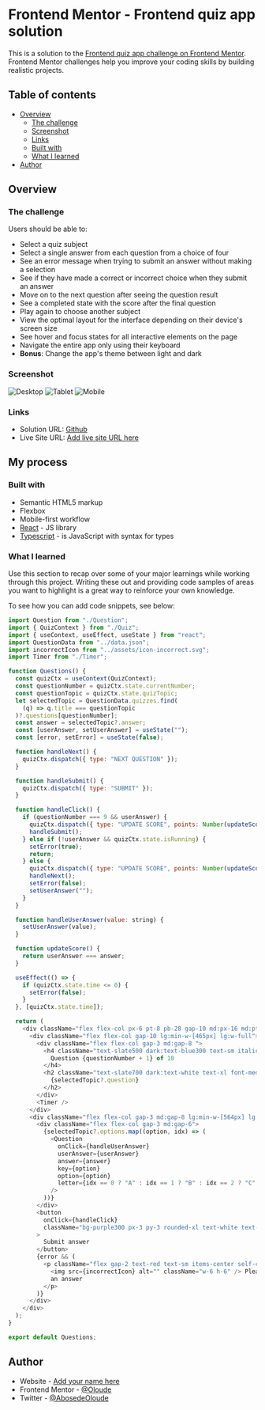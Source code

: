# Frontend Mentor - Frontend quiz app solution

This is a solution to the [Frontend quiz app challenge on Frontend Mentor](https://www.frontendmentor.io/challenges/frontend-quiz-app-BE7xkzXQnU). Frontend Mentor challenges help you improve your coding skills by building realistic projects.

## Table of contents

- [Overview](#overview)
  - [The challenge](#the-challenge)
  - [Screenshot](#screenshot)
  - [Links](#links)
  - [Built with](#built-with)
  - [What I learned](#what-i-learned)
- [Author](#author)

## Overview

### The challenge

Users should be able to:

- Select a quiz subject
- Select a single answer from each question from a choice of four
- See an error message when trying to submit an answer without making a selection
- See if they have made a correct or incorrect choice when they submit an answer
- Move on to the next question after seeing the question result
- See a completed state with the score after the final question
- Play again to choose another subject
- View the optimal layout for the interface depending on their device's screen size
- See hover and focus states for all interactive elements on the page
- Navigate the entire app only using their keyboard
- **Bonus**: Change the app's theme between light and dark

### Screenshot

![Desktop](./public/desktop.png)
![Tablet](./public/tablet.png)
![Mobile](./public/mobile.png)

### Links

- Solution URL: [Github](https://github.com/oloude)
- Live Site URL: [Add live site URL here](https://your-live-site-url.com)

## My process

### Built with

- Semantic HTML5 markup
- Flexbox
- Mobile-first workflow
- [React](https://reactjs.org/) - JS library
- [Typescript](https://www.typescriptlang.org/) - is JavaScript with syntax for types

### What I learned

Use this section to recap over some of your major learnings while working through this project. Writing these out and providing code samples of areas you want to highlight is a great way to reinforce your own knowledge.

To see how you can add code snippets, see below:

```js
import Question from "./Question";
import { QuizContext } from "./Quiz";
import { useContext, useEffect, useState } from "react";
import QuestionData from "../data.json";
import incorrectIcon from "../assets/icon-incorrect.svg";
import Timer from "./Timer";

function Questions() {
  const quizCtx = useContext(QuizContext);
  const questionNumber = quizCtx.state.currentNumber;
  const questionTopic = quizCtx.state.quizTopic;
  let selectedTopic = QuestionData.quizzes.find(
    (q) => q.title === questionTopic
  )?.questions[questionNumber];
  const answer = selectedTopic?.answer;
  const [userAnswer, setUserAnswer] = useState("");
  const [error, setError] = useState(false);

  function handleNext() {
    quizCtx.dispatch({ type: "NEXT QUESTION" });
  }

  function handleSubmit() {
    quizCtx.dispatch({ type: "SUBMIT" });
  }

  function handleClick() {
    if (questionNumber === 9 && userAnswer) {
      quizCtx.dispatch({ type: "UPDATE SCORE", points: Number(updateScore()) });
      handleSubmit();
    } else if (!userAnswer && quizCtx.state.isRunning) {
      setError(true);
      return;
    } else {
      quizCtx.dispatch({ type: "UPDATE SCORE", points: Number(updateScore()) });
      handleNext();
      setError(false);
      setUserAnswer("");
    }
  }

  function handleUserAnswer(value: string) {
    setUserAnswer(value);
  }

  function updateScore() {
    return userAnswer === answer;
  }

  useEffect(() => {
    if (quizCtx.state.time <= 0) {
      setError(false);
    }
  }, [quizCtx.state.time]);

  return (
    <div className="flex flex-col px-6 pt-8 pb-28 gap-10 md:px-16 md:pt-18 md:gap-16 lg:px-35 lg:flex-row lg:gap-33">
      <div className="flex flex-col gap-10 lg:min-w-[465px] lg:w-full">
        <div className="flex flex-col gap-3 md:gap-8 ">
          <h4 className="text-slate500 dark:text-blue300 text-sm italic md:text-xl">
            Question {questionNumber + 1} of 10
          </h4>
          <h2 className="text-slate700 dark:text-white text-xl font-medium leading-[120%] md:text-hMedium">
            {selectedTopic?.question}
          </h2>
        </div>
        <Timer />
      </div>
      <div className="flex flex-col gap-3 md:gap-8 lg:min-w-[564px] lg:w-full">
        <div className="flex flex-col gap-3 md:gap-6">
          {selectedTopic?.options.map((option, idx) => (
            <Question
              onClick={handleUserAnswer}
              userAnswer={userAnswer}
              answer={answer}
              key={option}
              option={option}
              letter={idx == 0 ? "A" : idx == 1 ? "B" : idx == 2 ? "C" : "D"}
            />
          ))}
        </div>
        <button
          onClick={handleClick}
          className="bg-purple300 px-3 py-3 rounded-xl text-white text-lg font-medium md:px-8 md:py-8 md:text-hSmall md:rounded-3xl"
        >
          Submit answer
        </button>
        {error && (
          <p className="flex gap-2 text-red text-sm items-center self-center">
            <img src={incorrectIcon} alt="" className="w-6 h-6" /> Please select
            an answer
          </p>
        )}
      </div>
    </div>
  );
}

export default Questions;
```

## Author

- Website - [Add your name here](https://www.your-site.com)
- Frontend Mentor - [@Oloude](https://www.frontendmentor.io/profile/oloude)
- Twitter - [@AbosedeOloude](https://www.twitter.com/abosedeoloude)
